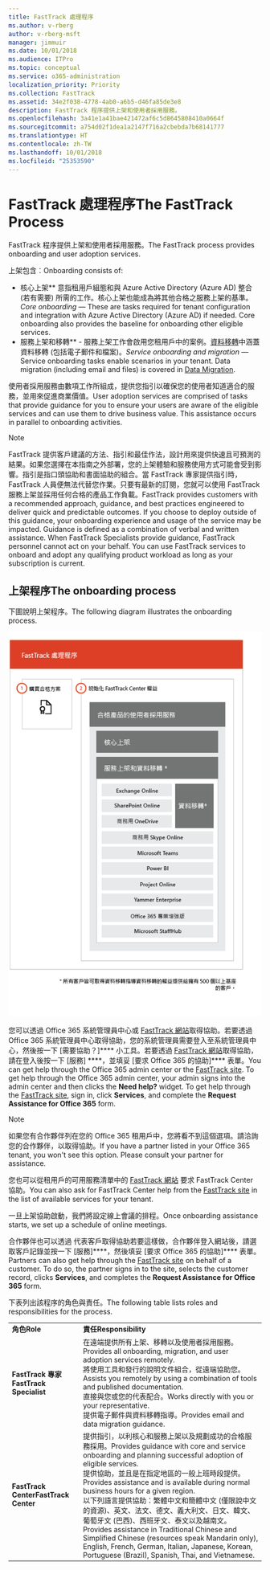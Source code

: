 ```yaml
---
title: FastTrack 處理程序
ms.author: v-rberg
author: v-rberg-msft
manager: jimmuir
ms.date: 10/01/2018
ms.audience: ITPro
ms.topic: conceptual
ms.service: o365-administration
localization_priority: Priority
ms.collection: FastTrack
ms.assetid: 34e2f038-4778-4ab0-a6b5-d46fa85de3e8
description: FastTrack 程序提供上架和使用者採用服務。
ms.openlocfilehash: 3a41e1a41bae421472af6c5d8645808410a0664f
ms.sourcegitcommit: a754d02f1dea1a2147f716a2cbebda7b68141777
ms.translationtype: HT
ms.contentlocale: zh-TW
ms.lasthandoff: 10/01/2018
ms.locfileid: "25353590"
---
```

# <a name="the-fasttrack-process"></a><span data-ttu-id="da334-103">FastTrack 處理程序</span><span class="sxs-lookup"><span data-stu-id="da334-103">The FastTrack Process</span></span>

<span data-ttu-id="da334-104">FastTrack 程序提供上架和使用者採用服務。</span><span class="sxs-lookup"><span data-stu-id="da334-104">The FastTrack process provides onboarding and user adoption services.</span></span> 
  
<span data-ttu-id="da334-105">上架包含︰</span><span class="sxs-lookup"><span data-stu-id="da334-105">Onboarding consists of:</span></span>
  
- <span data-ttu-id="da334-p101">核心上架\*\*  意指租用戶組態和與 Azure Active Directory (Azure AD) 整合 (若有需要) 所需的工作。核心上架也能成為將其他合格之服務上架的基準。</span><span class="sxs-lookup"><span data-stu-id="da334-p101">*Core onboarding* — These are tasks required for tenant configuration and integration with Azure Active Directory (Azure AD) if needed. Core onboarding also provides the baseline for onboarding other eligible services.</span></span> 
- <span data-ttu-id="da334-p102">服務上架和移轉\*\* - 服務上架工作會啟用您租用戶中的案例。[資料移轉](O365-data-migration.md)中涵蓋資料移轉 (包括電子郵件和檔案)。</span><span class="sxs-lookup"><span data-stu-id="da334-p102">*Service onboarding and migration* — Service onboarding tasks enable scenarios in your tenant. Data migration (including email and files) is covered in [Data Migration](O365-data-migration.md).</span></span> 
    
<span data-ttu-id="da334-p103">使用者採用服務由數項工作所組成，提供您指引以確保您的使用者知道適合的服務，並用來促進商業價值。</span><span class="sxs-lookup"><span data-stu-id="da334-p103">User adoption services are comprised of tasks that provide guidance for you to ensure your users are aware of the eligible services and can use them to drive business value. This assistance occurs in parallel to onboarding activities.</span></span>
  
> [!NOTE]
> <span data-ttu-id="da334-p104">FastTrack 提供客戶建議的方法、指引和最佳作法，設計用來提供快速且可預測的結果。如果您選擇在本指南之外部署，您的上架體驗和服務使用方式可能會受到影響。指引是指口頭協助和書面協助的組合。當 FastTrack 專家提供指引時，FastTrack 人員便無法代替您作業。只要有最新的訂閱，您就可以使用 FastTrack 服務上架並採用任何合格的產品工作負載。</span><span class="sxs-lookup"><span data-stu-id="da334-p104">FastTrack provides customers with a recommended approach, guidance, and best practices engineered to deliver quick and predictable outcomes. If you choose to deploy outside of this guidance, your onboarding experience and usage of the service may be impacted. Guidance is defined as a combination of verbal and written assistance. When FastTrack Specialists provide guidance, FastTrack personnel cannot act on your behalf. You can use FastTrack services to onboard and adopt any qualifying product workload as long as your subscription is current.</span></span> 
  
## <a name="the-onboarding-process"></a><span data-ttu-id="da334-117">上架程序</span><span class="sxs-lookup"><span data-stu-id="da334-117">The onboarding process</span></span>

<span data-ttu-id="da334-118">下圖說明上架程序。</span><span class="sxs-lookup"><span data-stu-id="da334-118">The following diagram illustrates the onboarding process.</span></span>
  
![使用上架權益的時間表](media/O365-Onboarding-Timeline.png)
  
<span data-ttu-id="da334-p105">您可以透過 Office 365 系統管理員中心或 [FastTrack 網站](https://go.microsoft.com/fwlink/?linkid=780698)取得協助。若要透過 Office 365 系統管理員中心取得協助，您的系統管理員需要登入至系統管理員中心，然後按一下 [需要協助？]\*\*\*\* 小工具。若要透過 [FastTrack 網站](https://go.microsoft.com/fwlink/?linkid=780698)取得協助，請在登入後按一下 [服務] \*\*\*\*，並填妥 [要求 Office 365 的協助]\*\*\*\* 表單。</span><span class="sxs-lookup"><span data-stu-id="da334-p105">You can get help through the Office 365 admin center or the [FastTrack site](https://go.microsoft.com/fwlink/?linkid=780698). To get help through the Office 365 admin center, your admin signs into the admin center and then clicks the **Need help?** widget. To get help through the [FastTrack site](https://go.microsoft.com/fwlink/?linkid=780698), sign in, click **Services**, and complete the **Request Assistance for Office 365** form.</span></span> 
    
> [!NOTE]
>  <span data-ttu-id="da334-p106">如果您有合作夥伴列在您的 Office 365 租用戶中，您將看不到這個選項。請洽詢您的合作夥伴，以取得協助。</span><span class="sxs-lookup"><span data-stu-id="da334-p106">If you have a partner listed in your Office 365 tenant, you won't see this option. Please consult your partner for assistance.</span></span> 
  
 <span data-ttu-id="da334-125">您也可以從租用戶的可用服務清單中的 [FastTrack 網站](https://go.microsoft.com/fwlink/?linkid=780698) 要求 FastTrack Center 協助。</span><span class="sxs-lookup"><span data-stu-id="da334-125">You can also ask for FastTrack Center help from the [FastTrack site](https://go.microsoft.com/fwlink/?linkid=780698) in the list of available services for your tenant.</span></span> 
    
 <span data-ttu-id="da334-126">一旦上架協助啟動，我們將設定線上會議的排程。</span><span class="sxs-lookup"><span data-stu-id="da334-126">Once onboarding assistance starts, we set up a schedule of online meetings.</span></span>
    
<span data-ttu-id="da334-p107">合作夥伴也可以透過 [](https://go.microsoft.com/fwlink/?linkid=780698)代表客戶取得協助若要這樣做，合作夥伴登入網站後，請選取客戶記錄並按一下 [服務]\*\*\*\*，然後填妥 [要求 Office 365 的協助]\*\*\*\* 表單。</span><span class="sxs-lookup"><span data-stu-id="da334-p107">Partners can also get help through the [FastTrack site](https://go.microsoft.com/fwlink/?linkid=780698) on behalf of a customer. To do so, the partner signs in to the site, selects the customer record, clicks **Services**, and completes the **Request Assistance for Office 365** form.</span></span> 

<span data-ttu-id="da334-129">下表列出該程序的角色與責任。</span><span class="sxs-lookup"><span data-stu-id="da334-129">The following table lists roles and responsibilities for the process.</span></span>
    
|||
|:-----|:-----|
|<span data-ttu-id="da334-130">**角色**</span><span class="sxs-lookup"><span data-stu-id="da334-130">**Role**</span></span> <br/> |<span data-ttu-id="da334-131">**責任**</span><span class="sxs-lookup"><span data-stu-id="da334-131">**Responsibility**</span></span> <br/> |
|<span data-ttu-id="da334-132">**FastTrack 專家**</span><span class="sxs-lookup"><span data-stu-id="da334-132">**FastTrack Specialist**</span></span> <br/> |<span data-ttu-id="da334-133">在遠端提供所有上架、移轉以及使用者採用服務。</span><span class="sxs-lookup"><span data-stu-id="da334-133">Provides all onboarding, migration, and user adoption services remotely.</span></span>  <br/> <span data-ttu-id="da334-134">將使用工具和發行的說明文件組合，從遠端協助您。</span><span class="sxs-lookup"><span data-stu-id="da334-134">Assists you remotely by using a combination of tools and published documentation.</span></span> <br/> <span data-ttu-id="da334-135">直接與您或您的代表配合。</span><span class="sxs-lookup"><span data-stu-id="da334-135">Works directly with you or your representative.</span></span> <br/> <span data-ttu-id="da334-136">提供電子郵件與資料移轉指導。</span><span class="sxs-lookup"><span data-stu-id="da334-136">Provides email and data migration guidance.</span></span>|
|<span data-ttu-id="da334-137">**FastTrack Center**</span><span class="sxs-lookup"><span data-stu-id="da334-137">**FastTrack Center**</span></span>  <br/> |<span data-ttu-id="da334-138">提供指引，以利核心和服務上架以及規劃成功的合格服務採用。</span><span class="sxs-lookup"><span data-stu-id="da334-138">Provides guidance with core and service onboarding and planning successful adoption of eligible services.</span></span>  <br/> <span data-ttu-id="da334-139">提供協助，並且是在指定地區的一般上班時段提供。</span><span class="sxs-lookup"><span data-stu-id="da334-139">Provides assistance and is available during normal business hours for a given region.</span></span> <br/> <span data-ttu-id="da334-140">以下列語言提供協助：繁體中文和簡體中文 (僅限說中文的資源)、英文、法文、德文、義大利文、日文、韓文、葡萄牙文 (巴西)、西班牙文、泰文以及越南文。</span><span class="sxs-lookup"><span data-stu-id="da334-140">Provides assistance in Traditional Chinese and Simplified Chinese (resources speak Mandarin only), English, French, German, Italian, Japanese, Korean, Portuguese (Brazil), Spanish, Thai, and Vietnamese.</span></span>|


  

